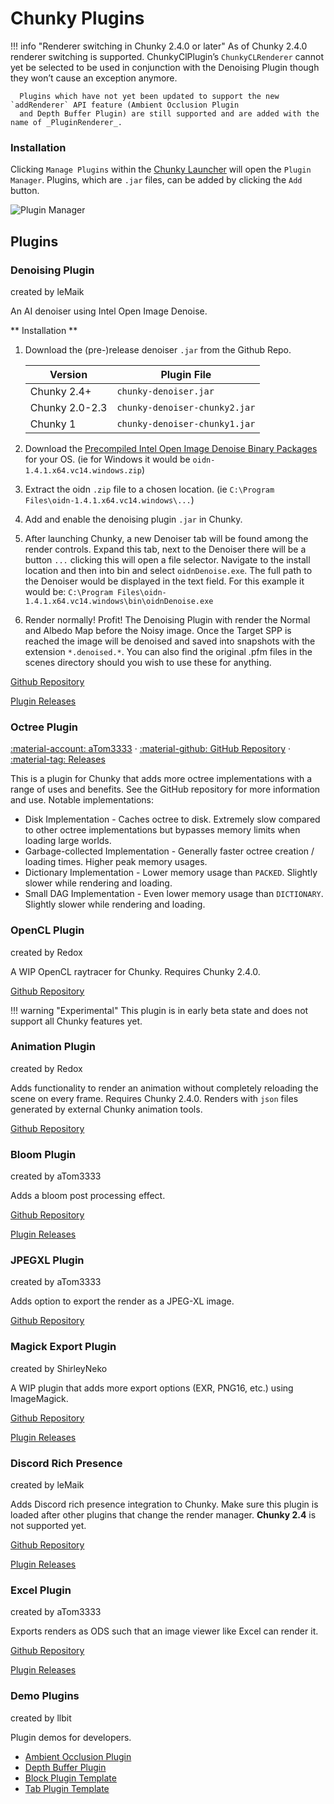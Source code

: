 # Chunky Plugins

!!! info "Renderer switching in Chunky 2.4.0 or later"
      As of Chunky 2.4.0 renderer switching is supported. ChunkyClPlugin’s `ChunkyCLRenderer` cannot yet be selected to be
      used in conjunction with the Denoising Plugin though they won’t cause an exception anymore.
      
      Plugins which have not yet been updated to support the new `addRenderer` API feature (Ambient Occlusion Plugin 
      and Depth Buffer Plugin) are still supported and are added with the name of _PluginRenderer_.

### Installation
Clicking `Manage Plugins` within the [Chunky Launcher](../getting_started/installing.md) will open the `Plugin Manager`.
Plugins, which are `.jar` files, can be added by clicking the `Add` button.

![Plugin Manager](../img/chunky_plugin_manager.png)

## Plugins

### Denoising Plugin
created by leMaik

An AI denoiser using Intel Open Image Denoise.

** Installation **

1. Download the (pre-)release denoiser `.jar` from the Github Repo.

    |    Version     |         Plugin File           |
    |----------------|-------------------------------|
    | Chunky 2.4+    | `chunky-denoiser.jar`         |
    | Chunky 2.0-2.3 | `chunky-denoiser-chunky2.jar` |
    | Chunky 1       | `chunky-denoiser-chunky1.jar` |
    
2. Download the [Precompiled Intel Open Image Denoise Binary Packages](https://www.openimagedenoise.org/downloads.html)
   for your OS. (ie for Windows it would be `oidn-1.4.1.x64.vc14.windows.zip`)
3. Extract the oidn `.zip` file to a chosen location. (ie `C:\Program Files\oidn-1.4.1.x64.vc14.windows\...`)
4. Add and enable the denoising plugin `.jar` in Chunky.
5. After launching Chunky, a new Denoiser tab will be found among the render controls. Expand this tab, next to the 
   Denoiser there will be a button `...` clicking this will open a file selector. Navigate to the install location and
   then into bin and select `oidnDenoise.exe`. The full path to the Denoiser would be displayed in the text field. 
   For this example it would be: `C:\Program Files\oidn-1.4.1.x64.vc14.windows\bin\oidnDenoise.exe`
6. Render normally! Profit! The Denoising Plugin with render the Normal and Albedo Map before the Noisy image.
   Once the Target SPP is reached the image will be denoised and saved into snapshots with the extension `*.denoised.*`.
   You can also find the original .pfm files in the scenes directory should you wish to use these for anything.


[Github Repository](https://github.com/chunky-dev/chunky-denoiser)

[Plugin Releases](https://github.com/chunky-dev/chunky-denoiser/releases)

### Octree Plugin
[:material-account: aTom3333](https://github.com/aTom3333) &middot; [:material-github: GitHub Repository](https://github.com/aTom3333/chunky-octree-plugin) &middot; [:material-tag: Releases](https://github.com/aTom3333/chunky-octree-plugin/releases)

This is a plugin for Chunky that adds more octree implementations with a range of uses and benefits. See the GitHub
repository for more information and use. Notable implementations:

* Disk Implementation - Caches octree to disk. Extremely slow compared to other octree implementations but bypasses
  memory limits when loading large worlds.
* Garbage-collected Implementation - Generally faster octree creation / loading times. Higher peak memory usages.
* Dictionary Implementation - Lower memory usage than `PACKED`. Slightly slower while rendering and loading.
* Small DAG Implementation - Even lower memory usage than `DICTIONARY`. Slightly slower while rendering and loading.

### OpenCL Plugin
created by Redox

A WIP OpenCL raytracer for Chunky. Requires Chunky 2.4.0.

[Github Repository](https://github.com/ThatRedox/ChunkyClPlugin)


!!! warning "Experimental"
    This plugin is in early beta state and does not support all Chunky features yet.

### Animation Plugin
created by Redox

Adds functionality to render an animation without completely reloading the scene on every frame. Requires Chunky 2.4.0.
Renders with `json` files generated by external Chunky animation tools.

[Github Repository](https://github.com/ThatRedox/ChunkyAnimation)

### Bloom Plugin
created by aTom3333

Adds a bloom post processing effect.

[Github Repository](https://github.com/aTom3333/chunky-bloom-plugin)

[Plugin Releases](https://github.com/aTom3333/chunky-bloom-plugin/releases)

### JPEGXL Plugin
created by aTom3333

Adds option to export the render as a JPEG-XL image.

[Github Repository](https://github.com/aTom3333/chunky-jpegxl-plugin)

### Magick Export Plugin
created by ShirleyNeko

A WIP plugin that adds more export options (EXR, PNG16, etc.) using ImageMagick.

[Github Repository](https://github.com/ShirleyNekoDev/Chunky-MagickExportPlugin)

[Plugin Releases](https://github.com/ShirleyNekoDev/Chunky-MagickExportPlugin/releases)

### Discord Rich Presence
created by leMaik

Adds Discord rich presence integration to Chunky. Make sure this plugin is loaded after other plugins that
change the render manager. **Chunky 2.4** is not supported yet.

[Github Repository](https://github.com/leMaik/chunky-discord)

[Plugin Releases](https://github.com/leMaik/chunky-discord/releases)

### Excel Plugin
created by aTom3333

Exports renders as ODS such that an image viewer like Excel can render it.

[Github Repository](https://github.com/aTom3333/chunky-excel-plugin)

[Plugin Releases](https://github.com/aTom3333/chunky-excel-plugin/releases)

### Demo Plugins
created by llbit

Plugin demos for developers.

* [Ambient Occlusion Plugin](https://github.com/llbit/Chunky-AOPlugin)
* [Depth Buffer Plugin](https://github.com/llbit/Chunky-DepthPlugin)
* [Block Plugin Template](https://github.com/llbit/Chunky-BlockMod)
* [Tab Plugin Template](https://github.com/llbit/Chunky-TabMod)
